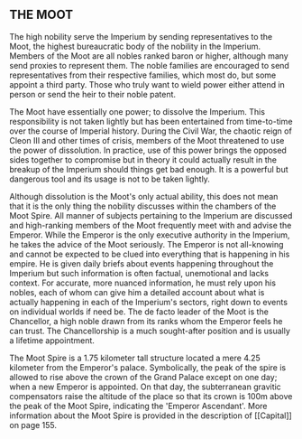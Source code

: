 ## THE MOOT

The high nobility serve the Imperium by sending representatives to the Moot, the highest bureaucratic body of the nobility in the Imperium. Members of the Moot are all nobles ranked baron or higher, although many send proxies to represent them. The noble families are encouraged to send representatives from their respective families, which most do, but some appoint a third party. Those who truly want to wield power either attend in person or send the heir to their noble patent.

The Moot have essentially one power; to dissolve the Imperium. This responsibility is not taken lightly but has been entertained from time-to-time over the course of Imperial history. During the Civil War, the chaotic reign of Cleon III and other times of crisis, members of the Moot threatened to use the power of dissolution. In practice, use of this power brings the opposed sides together to compromise but in theory it could actually result in the breakup of the Imperium should things get bad enough. It is a powerful but dangerous tool and its usage is not to be taken lightly.

Although dissolution is the Moot's only actual ability, this does not mean that it is the only thing the nobility discusses within the chambers of the Moot Spire. All manner of subjects pertaining to the Imperium are discussed and high-ranking members of the Moot frequently meet with and advise the Emperor. While the Emperor is the only executive authority in the Imperium, he takes the advice of the Moot seriously. The Emperor is not all-knowing and cannot be expected to be clued into everything that is happening in his empire. He is given daily briefs about events happening throughout the Imperium but such information is often factual, unemotional and lacks context. For accurate, more nuanced information, he must rely upon his nobles, each of whom can give him a detailed account about what is actually happening in each of the Imperium's sectors, right down to events on individual worlds if need be. The de facto leader of the Moot is the Chancellor, a high noble drawn from its ranks whom the Emperor feels he can trust. The Chancellorship is a much sought-after position and is usually a lifetime appointment.

The Moot Spire is a 1.75 kilometer tall structure located a mere 4.25 kilometer from the Emperor's palace. Symbolically, the peak of the spire is allowed to rise above the crown of the Grand Palace except on one day; when a new Emperor is appointed. On that day, the subterranean gravitic compensators raise the altitude of the place so that its crown is 100m above the peak of the Moot Spire, indicating the 'Emperor Ascendant'. More information about the Moot Spire is provided in the description of [[Capital]] on page 155.